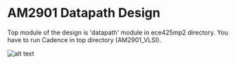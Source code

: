# AM2901 Datapath Design

Top module of the design is 'datapath' module in ece425mp2 directory.
You have to run Cadence in top directory (AM2901_VLSI).

![alt text](https://imgur.com/a/inSeI)
